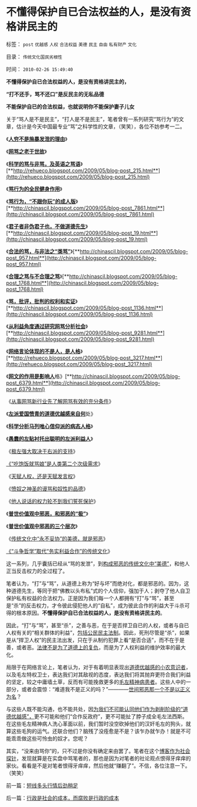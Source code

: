 # 不懂得保护自已合法权益的人，是没有资格讲民主的

标签： `post` `优越感` `人权` `合法权益` `美德` `民主` `自由` `私有财产` `文化` 

目录： `传统文化国民劣根性`

时间： `2010-02-26 15:49:40`

**不懂得保护自已合法权益的人，是没有资格讲民主的，**

**“打不还手，骂不还口”是反民主的无私品德**

**不能保护自已的合法权益，也就说明你不能保护妻子儿女**



关于“骂人是不是民主”，“打人是不是民主”，笔者曾有一系列研究“骂行为”的文章，估计是今天中国最专业“骂”之科学性的文章，（笑笑），各位不妨参考一二。

《[**人穷不是施暴发泄的理由**](../../../2008/2/24/欲壑难填：人或会穷，不是施暴发泄的合法理由.md)》

《[**网骂之老于世故**](../../../2008/9/4/“人之初性本善”之“老于世故”.md)》

《[**科学的骂与非骂，及英语之骂语**](../../../2009/5/31/科学的骂与非骂和英语的骂.md)》[**http://rehueco.blogspot.com/2009/05/blog-post_215.html**](http://rehueco.blogspot.com/2009/05/blog-post_215.html)

《[**骂行为的全民健身作用**](../../../2009/6/7/网骂行为的全民健身价值.md)》

《[**骂行为，“不跟你玩”的成人版**](../../../2009/6/10/骂行为，“不跟你玩”的成人版.md)》[**http://chinascil.blogspot.com/2009/05/blog-post_7861.html**](http://chinascil.blogspot.com/2009/05/blog-post_7861.html)

《[**君子者非伪君子也，不做道德先生**](../../../2009/6/12/君子不是伪君子，不做道德先生.md)》[**http://chinascil.blogspot.com/2009/05/blog-post_19.html**](http://chinascil.blogspot.com/2009/05/blog-post_19.html)

《[**合法的骂，与非法之“类骂”**](../../../2009/7/7/骂行为之合法骂，非法之“类骂”.md)》[**http://chinascil.blogspot.com/2009/05/blog-post_957.html**](http://chinascil.blogspot.com/2009/05/blog-post_957.html)

《[**合理之骂与不合理之骂**](../../../2009/7/7/合理不合理之骂与批评，批判.md)》[**http://chinascil.blogspot.com/2009/05/blog-post_1768.html**](http://chinascil.blogspot.com/2009/05/blog-post_1768.html)

《[**骂，批评，批判的权利和实证**](../../../2009/7/8/骂，批评，批判的权利和实证.md)》[**http://chinascil.blogspot.com/2009/05/blog-post_1136.html**](http://chinascil.blogspot.com/2009/05/blog-post_1136.html)

《[**从利益角度通过研究网骂分析社会**](../../../2009/7/8/从利益角度通过研究网骂分析社会.md)》[**http://chinascil.blogspot.com/2009/05/blog-post_9281.html**](http://chinascil.blogspot.com/2009/05/blog-post_9281.html)

《[**网络言论体现的不是人，是人格**](../../../2009/7/24/网络言论体现的不是人，是人格.md)》[**http://rehueco.blogspot.com/2009/05/blog-post_3217.html**](http://rehueco.blogspot.com/2009/05/blog-post_3217.html)

《[**网文的作用是影响人**](../../../2009/7/25/网文的作用是影响人格.md)格》[**http://chinascil.blogspot.com/2009/05/blog-post_6379.html**](http://chinascil.blogspot.com/2009/05/blog-post_6379.html)

《[从事网骂新行业先了解网骂有效的充分条件](../../../2009/7/25/网骂从业者须知.md)》

《[**左派爱国愤青的道德优越感来自何**](../../../2009/7/26/极左特权卫士的道德优越感来自何处.md)处》

《[**科学分析马列唯心信仰派的病态人格**](../../../2009/7/26/科学分析唯心信仰者的病态人格.md)》

《[**愚蠢的左贴衬托出聪明的左派利益人**](http://blog.sina.com.cn/s/blog_5563a64d0100e0gk.html)》

《[极左强大取决于右派的支持](../../../2009/7/26/极左生命力取决于右派的人格心魔.md)》

[《“吃饱饭就骂娘”是人类第二个次级需求](../../../2009/11/8/“吃饱饭就骂娘”是人类第二个次级需求.md)》

《[天赋人权，还是天赋发言权](../../../2009/11/9/天赋人权，还是天赋发言权.md)》

《[愤奴之神圣的谩骂和奴性的品德](../../../2009/4/12/神圣的愤怒谩骂和奴性的道德.md)》

《[他人说话的权力轮不到我们誓死保护](../../../2009/3/26/他人说话的权力轮不到我们誓死保护.md)》

《[**普世价值观中邪恶，和邪恶的“极”**](../../../2010/1/30/普世价值观中邪恶，和邪恶的“极”.md)》

《[**普世价值观中邪恶的三个层次**](../../../2010/1/30/邪恶的三个层次.md)》

《[传统文化中“永不妥协”的美德，就是邪恶](../../../2009/3/27/所谓“永不妥协”的美德就是极端的自私及愚蠢.md)》

[《“斗争哲学”取代“务实利益合作”的传统文化](../../../2010/2/3/“斗争哲学”取代“务实合作”的传统文化.md)》

这一系列，几乎囊括已经从“骂的发泄”，到[构成邪恶的传统文化中“美德”](../../../2010/1/30/普世价值观中邪恶，和邪恶的“极”.md)，和他人正当反击权力的全过程了。

笔者认为，“打”与“骂”，从道德上称为“好与坏”而绝对化，都是邪恶的。因为，这种道德先生，等同于把“佛教以头布私”式的个人信仰，强加于人；剥夺了他人自卫保护私有权益的合法权力。正是因为我们每一个人都拥有“打”与“骂”，甚至是“杀”的反击权力，才令彼此侵犯他人的“自私”，成为彼此合作的利益大于斗杀可得的根本原因。**不懂得保护自已合法权益的人，是没有资格讲民主的**。

因此，“打”与“骂”，甚至“杀”，之善与恶，在于是否捍卫自已的人权，或者与自已人权有关的“相关群体的利益”，[包括公民民主法制](../../../2007/9/30/民主就是与民约法；法律并不是道德的上层建筑.md)。因此，死刑尽管是“杀”，如果是从“捍卫人权”的民主法出发，只在于从制约犯罪上看“是否合适”，而不在于是善，或者恶。[法律不是为了道德上的复仇](http://hi.baidu.com/darthchn/blog/item/cd63288e007daef3513d9299.html)，而是为了人权利益的维护效率的最大化。

局限于在网络言论上，笔者认为，对于有着明显表现出[道德优越感的小农意识者](../../../2009/7/26/极左特权卫士的道德优越感来自何处.md)，以及毛左特权卫士，表达我们对其敌视的态度，表达我们将其抛弃更符合我们利益的坚定，较之中庸墙土草，反而有可能挽救更多的[毛左精神病患者](../../../2009/10/7/极左是一种传染性精神病.md)。这些人中的一部分，或者会震惊：“难道我不是正义的吗？”————[世间邪恶那一个不是以正义为名](http://darthvad.blog.sohu.com/136672979.html)？

与这些人既不能沟通，也不能共处，因[为我们不可能认同他们作为剥削阶级的“道德优越感”，](../../../2009/6/29/光头党打手小心荣升天国北王讳昌辉尊位.md)更不可能和他们“合作反政府”，更不可能扯了脖子成全毛左法西斯。在这些毛左精神病人洗心革面以前，我们暂时没空砍掉他们的汉奸毛左的狗头，就算这些毛狗的运气。还联合他们？脑残了没痊愈是不是？该乍办就乍办！就是不可能乖乖做这些可怜虫的奴才。您呢？

其实，“没来由骂你”的，只不过是你没有确定来由罢了。笔者在这个[博客作为社会探针](../../../2009/1/24/博客是试探社会人性意识的探针.md)，发现就算是在实盘中骂笔者的，那也是因为对笔者的社论观点恨得牙痒痒的家伙。看看是不是对笔者恨得牙痒痒，然后他就“赚翻了”。不信，各位注意一下。（笑笑）



前一篇：[短线多头行情后劲稍足](../../../2010/2/26/短线多头行情后劲稍足.md)

后一篇：[行政是社会的成本，而腐败是行政的成本](../../../2010/2/26/行政是社会的成本，而腐败是行政的成本.md)